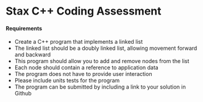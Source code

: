 # Stax C++ Coding Assessment

#### Requirements
- Create a C++ program that implements a linked list
- The linked list should be a doubly linked list, allowing movement forward and backward
- This program should allow you to add and remove nodes from the list
- Each node should contain a reference to application data
- The program does not have to provide user interaction
- Please include units tests for the program
- The program can be submitted by including a link to your solution in Github
